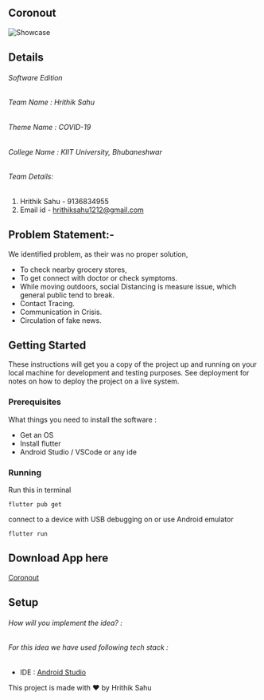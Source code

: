 ## Coronout

![Showcase](https://cdn.dribbble.com/users/4245746/screenshots/11116305/media/2ad36b1241d9e4a9a28e0cb94b70b61f.png)

## Details

###### Software Edition
###### Team Name    :  Hrithik Sahu
###### Theme Name  :   COVID-19
###### College Name :  KIIT University, Bhubaneshwar
###### Team Details:
1. Hrithik Sahu - 9136834955
2. Email id - hrithiksahu1212@gmail.com

## Problem Statement:-
We identified problem, as their was no proper solution,
- To check nearby grocery stores,
- To get connect with doctor or check symptoms.
- While moving outdoors, social Distancing is measure issue, which general public tend to break.
- Contact Tracing.
- Communication in Crisis.
- Circulation of fake news.



## Getting Started

These instructions will get you a copy of the project up and running on your local machine for development and testing purposes. See deployment for notes on how to deploy the project on a live system.

### Prerequisites

What things you need to install the software :
* Get an OS
* Install flutter
* Android Studio / VSCode or any ide

### Running

Run this in terminal
```
flutter pub get
```
connect to a device with USB debugging on or use Android emulator
```
flutter run
```
## Download App here
[Coronout](https://drive.google.com/file/d/1Bg3fK0v_Rr-dwSBYGLFvMvRs87XZFNAS/view?usp=sharing)


## Setup
###### How will you implement the idea? :
###### For this idea we have used following tech stack :
- IDE : [Android Studio](https://developer.android.com/studio)

This project is made with :heart: by Hrithik Sahu
